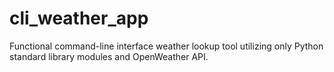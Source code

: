 # cli_weather_app
Functional command-line interface weather lookup tool utilizing only Python standard library modules and OpenWeather API.
